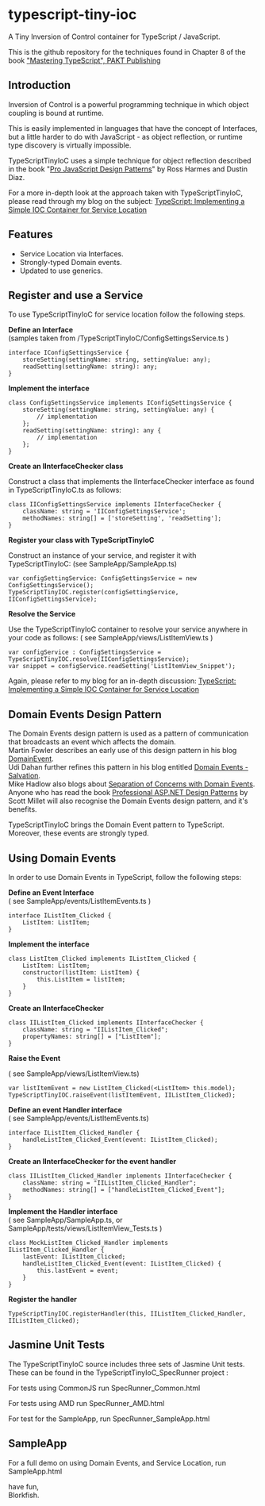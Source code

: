 typescript-tiny-ioc
===================

A Tiny Inversion of Control container for TypeScript / JavaScript.  

This is the github repository for the techniques found in Chapter 8 of the book ["Mastering TypeScript", PAKT Publishing](https://www.packtpub.com/web-development/mastering-typescript)

Introduction
---
Inversion of Control is a powerful programming technique in which object coupling is bound at runtime.  

This is easily implemented in languages that have the concept of Interfaces, but a little harder to do with JavaScript - as object reflection, or runtime type discovery is virtually impossible.

TypeScriptTinyIoC uses a simple technique for object reflection described in the book "[Pro JavaScript Design Patterns](http://jsdesignpatterns.com/)" by Ross Harmes and Dustin Diaz.

For a more in-depth look at the approach taken with TypeScriptTinyIoC, please read through my blog on the subject: [TypeScript: Implementing a Simple IOC Container for Service Location](http://blorkfish.wordpress.com/2012/10/17/typescript-implementing-a-simple-ioc-container-for-service-location/)

Features
--------

- Service Location via Interfaces.  
- Strongly-typed Domain events.
- Updated to use generics.

Register and use a Service
-----

To use TypeScriptTinyIoC for service location follow the following steps.

**Define an Interface**  
(samples taken from /TypeScriptTinyIoC/ConfigSettingsService.ts )

    interface IConfigSettingsService {
    	storeSetting(settingName: string, settingValue: any);
    	readSetting(settingName: string): any;
    }

**Implement the interface**


    class ConfigSettingsService implements IConfigSettingsService {
	    storeSetting(settingName: string, settingValue: any) {
	    	// implementation
	    };
	    readSetting(settingName: string): any {
	    	// implementation
	    };
    }

**Create an IInterfaceChecker class**

Construct a class that implements the IInterfaceChecker interface as found in TypeScriptTinyIoC.ts as follows:

    class IIConfigSettingsService implements IInterfaceChecker {
	    className: string = 'IIConfigSettingsService';
    	methodNames: string[] = ['storeSetting', 'readSetting'];
    }

**Register your class with TypeScriptTinyIoC**

Construct an instance of your service, and register it with TypeScriptTinyIoC: (see SampleApp/SampleApp.ts)

    var configSettingService: ConfigSettingsService = new ConfigSettingsService();
    TypeScriptTinyIOC.register(configSettingService, IIConfigSettingsService);

**Resolve the Service**

Use the TypeScriptTinyIoC container to resolve your service anywhere in your code as follows: ( see SampleApp/views/ListItemView.ts )

    var configService : ConfigSettingsService = TypeScriptTinyIOC.resolve(IIConfigSettingsService);
    var snippet = configService.readSetting('ListItemView_Snippet');


Again, please refer to my blog for an in-depth discussion: 
[TypeScript: Implementing a Simple IOC Container for Service Location](http://blorkfish.wordpress.com/2012/10/17/typescript-implementing-a-simple-ioc-container-for-service-location/)

Domain Events Design Pattern
--

The Domain Events design pattern is used as a pattern of communication that broadcasts an event which affects the domain.  
Martin Fowler describes an early use of this design pattern in his blog [DomainEvent](http://martinfowler.com/eaaDev/DomainEvent.html).  
Udi Dahan further refines this pattern in his blog entitled [Domain Events - Salvation](http://www.udidahan.com/2009/06/14/domain-events-salvation/).  
Mike Hadlow also blogs about [Separation of Concerns with Domain Events](http://mikehadlow.blogspot.com.au/2010/09/separation-of-concerns-with-domain.html).  
Anyone who has read the book [Professional ASP.NET Design Patterns](http://www.wrox.com/WileyCDA/WroxTitle/Professional-ASP-NET-Design-Patterns.productCd-0470292784.html) by Scott Millet will also recognise the Domain Events design pattern, and it's benefits.

TypeScriptTinyIoC brings the Domain Event pattern to TypeScript.   
Moreover, these events are strongly typed.

Using Domain Events
---

In order to use Domain Events in TypeScript, follow the following steps:

**Define an Event Interface**  
( see SampleApp/events/ListItemEvents.ts )  

    interface IListItem_Clicked {
    	ListItem: ListItem;
    }

**Implement the interface**

    class ListItem_Clicked implements IListItem_Clicked {
    	ListItem: ListItem;
    	constructor(listItem: ListItem) {
    		this.ListItem = listItem;
    	}
    }

**Create an IInterfaceChecker**

    class IIListItem_Clicked implements IInterfaceChecker {
    	className: string = "IIListItem_Clicked";
    	propertyNames: string[] = ["ListItem"];
    }

**Raise the Event**

( see SampleApp/views/ListItemView.ts)

    var listItemEvent = new ListItem_Clicked(<ListItem> this.model);
    TypeScriptTinyIOC.raiseEvent(listItemEvent, IIListItem_Clicked);

**Define an event Handler interface**  
( see SampleApp/events/ListItemEvents.ts)

    interface IListItem_Clicked_Handler {
    	handleListItem_Clicked_Event(event: IListItem_Clicked);
    }

**Create an IInterfaceChecker for the event handler**

    class IIListItem_Clicked_Handler implements IInterfaceChecker {
    	className: string = "IIListItem_Clicked_Handler";
    	methodNames: string[] = ["handleListItem_Clicked_Event"];
    }

**Implement the Handler interface**  
( see SampleApp/SampleApp.ts, or SampleApp/tests/views/ListItemView_Tests.ts )  

    class MockListItem_Clicked_Handler implements IListItem_Clicked_Handler {
    	lastEvent: IListItem_Clicked;
    	handleListItem_Clicked_Event(event: IListItem_Clicked) {
    		this.lastEvent = event;
    	}
    }

**Register the handler**  

    TypeScriptTinyIOC.registerHandler(this, IIListItem_Clicked_Handler, IIListItem_Clicked);

Jasmine Unit Tests
---

The TypeScriptTinyIoC source includes three sets of Jasmine Unit tests.  These can be found in the TypeScriptTinyIoC_SpecRunner project :  

For tests using CommonJS run SpecRunner_Common.html

For tests using AMD run SpecRunner_AMD.html

For test for the SampleApp, run SpecRunner_SampleApp.html

SampleApp
--

For a full demo on using Domain Events, and Service Location, run SampleApp.html

have fun,  
Blorkfish.